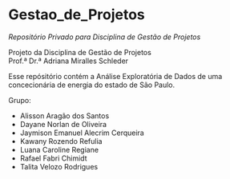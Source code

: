 # Gestao_de_Projetos
*Repositório Privado para Disciplina de Gestão de Projetos*

Projeto da Disciplina de Gestão de Projetos  
Prof.ª Dr.ª Adriana Miralles Schleder

Esse repósitório contém a Análise Exploratória de Dados de uma concecionária de energia do estado de São Paulo.

Grupo: 
* Alisson Aragão dos Santos
* Dayane Norlan de Oliveira
* Jaymison Emanuel Alecrim Cerqueira
* Kawany Rozendo Refulia
* Luana Caroline Regiane
* Rafael Fabri Chimidt
* Talita Velozo Rodrigues
